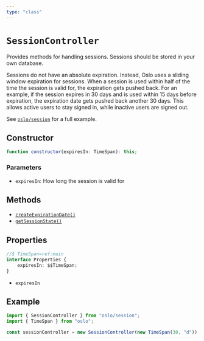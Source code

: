 ```yaml
---
type: "class"
---
```


# `SessionController`

Provides methods for handling sessions. Sessions should be stored in your own database.

Sessions do not have an absolute expiration. Instead, Oslo uses a sliding window expiration for sessions. When a session is used within half of the time the session is valid for, the expiration gets pushed back. For an example, if the session expires in 30 days and is used within 15 days before expiration, the expiration date gets pushed back another 30 days. This allows active users to stay signed in, while inactive users are signed out.

See [`oslo/session`](/reference/session) for a full example.

## Constructor

```ts
function constructor(expiresIn: TimeSpan): this;
```

### Parameters

- `expiresIn`: How long the session is valid for

## Methods

- [`createExpirationDate()`](ref:sessio/SessionController)
- [`getSessionState()`](ref:session/SessionController)

## Properties

```ts
//$ TimeSpan=ref:main
interface Properties {
	expiresIn: $$TimeSpan;
}
```

- `expiresIn`

## Example

```ts
import { SessionController } from "oslo/session";
import { TimeSpan } from "oslo";

const sessionController = new SessionController(new TimeSpan(30, "d"));
```
